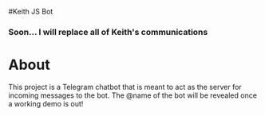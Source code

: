 #Keith JS Bot
### Soon... I will replace all of Keith's communications

# About
This project is a Telegram chatbot that is meant to act as the server for incoming messages to the bot. The @name of the bot will be revealed once a working demo is out!
